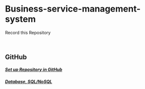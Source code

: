 # Business-service-management-system

Record this Repository 

<br>

## <a name="GitHub">GitHub</a>
##### [Set up Repository in GitHub](https://github.com/Lin1404/Business-service-management-system/issues/2)
##### [Database, SQL/NoSQL](https://github.com/Lin1404/Business-service-management-system/issues/9)
